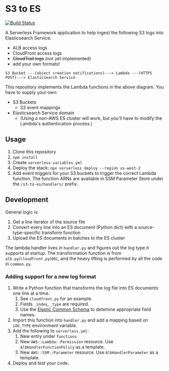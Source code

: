 # S3 to ES

[![Build Status](https://travis-ci.com/alexjurkiewicz/s3-to-es.svg?branch=master)](https://travis-ci.com/alexjurkiewicz/s3-to-es)

A Serverless Framework application to help ingest the following S3 logs into Elasticsearch Service:

* ALB access logs
* CloudFront access logs
* ~~CloudTrail logs~~ (not yet implemented)
* add your own formats!

```plain
S3 Bucket ---(object creation notifications)---> Lambda ---(HTTPS POST)---> Elasticsearch Service
```

This repository implements the Lambda functions in the above diagram. You have to supply your own:

* S3 Buckets
  * S3 event mappings
* Elasticsearch Service domain
  * (Using a non-AWS ES cluster will work, but you'll have to modify the Lambda's authentication process.)

## Usage

1. Clone this repository
2. `npm install`
3. Create `serverless-variables.yml`
4. Deploy the stack: `npx serverless deploy --region us-west-2`
5. Add event triggers for your S3 buckets to trigger the correct Lambda function. The function ARNs are available in SSM Parameter Store under the `/s3-to-es/handlers/` prefix.

## Development

General logic is:

1. Get a line iterator of the source file
2. Convert every line into an ES document (Python dict) with a source-type-specific transform function
3. Upload the ES documents in batches to the ES cluster

The lambda handler lives in `handler.py` and figures out the log type it supports at startup. The transformation function is from `alb.py`/`cloudfront.py`/etc, and the heavy lifting is performed by all the code in `common.py`.

### Adding support for a new log format

1. Write a Python function that transforms the log file into ES documents one line at a time.
    1. See `cloudfront.py` for an example.
    2. Fields `_index`, `_type` are required.
    3. Use the [Elastic Common Schema](https://www.elastic.co/guide/en/ecs/current/ecs-reference.html) to detemine appropriate field names.
2. Import this function into `handler.py` and add a mapping based on `LOG_TYPE` environment variable.
3. Add the following to `serverless.yml`:
    1. New entry under `functions`
    2. New `AWS::Lambda::Permission` resource. Use `AlbHandlerFunctionPolicy` as a template.
    3. New `AWS::SSM::Parameter` resource. Use `AlbHandlerParameter` as a template.
4. Deploy and test your code.
